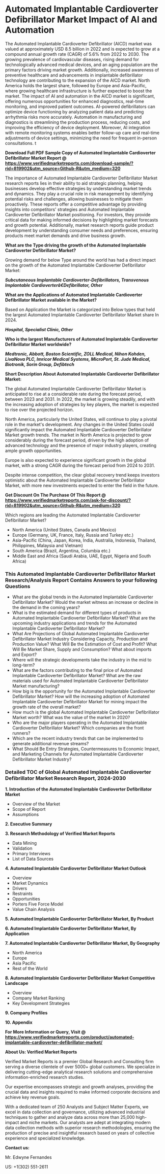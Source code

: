 <meta name="title" content="Global  Automated Implantable Cardioverter Defibrillator Market Impact of AI and Automation"><meta name="description" content="  The Automated Implantable Cardioverter Defibrillator (AICD) market was valued at approximately USD 8.5 billion in 2022 and is expected to grow at a compound annual grow"><meta name="title" content=" Automated Implantable Cardioverter Defibrillator Market Size, Share, Scope, Trends, Growth, Opportunities, Analysis, Forecast"> <h1>Automated Implantable Cardioverter Defibrillator Market Impact of AI and Automation</h1> The Automated Implantable Cardioverter Defibrillator (AICD) market was valued at approximately USD 8.5 billion in 2022 and is expected to grow at a compound annual growth rate (CAGR) of 5.6% from 2022 to 2030. The growing prevalence of cardiovascular diseases, rising demand for technologically advanced medical devices, and an aging population are the primary factors driving market growth. Additionally, increased awareness of preventive healthcare and advancements in implantable defibrillator technology are contributing to the expansion of the AICD market. North America holds the largest share, followed by Europe and Asia-Pacific, where growing healthcare infrastructure is further expected to boost the market. The impact of AI and automation in the AICD market is significant, offering numerous opportunities for enhanced diagnostics, real-time monitoring, and improved patient outcomes. AI-powered defibrillators can optimize device functioning by analyzing patient data and predicting arrhythmia risks more accurately. Automation in manufacturing and diagnostics is streamlining the production process, reducing costs, and improving the efficiency of device deployment. Moreover, AI integration with remote monitoring systems enables better follow-up care and real-time adjustments of device settings, minimizing the need for frequent in-person consultations. t</p><p id="" class=""><strong>Download Full PDF Sample Copy of Automated Implantable Cardioverter Defibrillator Market Report @ <a href="https://www.verifiedmarketreports.com/download-sample/?rid=819902&utm_source=Github-R&utm_medium=320" target="_blank">https://www.verifiedmarketreports.com/download-sample/?rid=819902&utm_source=Github-R&utm_medium=320</a></strong></p><p>The importance of&nbsp;Automated Implantable Cardioverter Defibrillator Market research reports lies in their ability to aid strategic planning, helping businesses develop effective strategies by understanding market trends and dynamics. They play a crucial role in risk management by identifying potential risks and challenges, allowing businesses to mitigate them proactively. These reports offer a competitive advantage by providing insights into competitors' strategies and Automated Implantable Cardioverter Defibrillator Market positioning. For investors, they provide critical data for making informed decisions by highlighting market forecasts and growth potential. Additionally, market research reports guide product development by understanding consumer needs and preferences, ensuring products meet market demands and drive business growth.</p><p><strong>What are the&nbsp;Type driving the growth of the Automated Implantable Cardioverter Defibrillator Market?</strong></p><p id="" class="">Growing demand for below Type around the world has had a direct impact on the growth of the Automated Implantable Cardioverter Defibrillator Market:</p><em><strong>Subcutaneous Implantable Cardioverter-Defibrillators, Transvenous Implantable Cardioverterâ€Defibrillator, Other</strong></em></p><strong>What are the&nbsp;Applications&nbsp;of Automated Implantable Cardioverter Defibrillator Market available in the Market?</strong></p><p id="" class="">Based on Application the Market is categorized into Below types that held the largest Automated Implantable Cardioverter Defibrillator Market share In 2024.</p><em><strong>Hospital, Specialist Clinic, Other</strong></em></p><strong>Who is the largest Manufacturers of Automated Implantable Cardioverter Defibrillator Market worldwide?</strong></p><p><em><strong>Medtronic, Abbott, Boston Scientific, ZOLL Medical, Nihon Kohden, LivaNova PLC, Imricor Medical Systems, MicroPort, St. Jude Medical, Biotronik, Sorin Group, Defibtech</strong></em></p><p id="" class=""><strong>Short Description About Automated Implantable Cardioverter Defibrillator Market:</strong></p><p>The global Automated Implantable Cardioverter Defibrillator Market is anticipated to rise at a considerable rate during the forecast period, between 2023 and 2031. In 2022, the market is growing steadily, and with the increasing adoption of strategies by key players, the market is expected to rise over the projected horizon.</p><p>North America, particularly the United States, will continue to play a pivotal role in the market's development. Any changes in the United States could significantly impact the Automated Implantable Cardioverter Defibrillator Market growth trends. The market in North America is projected to grow considerably during the forecast period, driven by the high adoption of advanced technology and the presence of major industry players, creating ample growth opportunities.</p><p>Europe is also expected to experience significant growth in the global market, with a strong CAGR during the forecast period from 2024 to 2031.</p><p>Despite intense competition, the clear global recovery trend keeps investors optimistic about the Automated Implantable Cardioverter Defibrillator Market, with more new investments expected to enter the field in the future.</p><p id="" class=""><strong>Get Discount On The Purchase Of This Report @ <a href="https://www.verifiedmarketreports.com/ask-for-discount/?rid=819902&utm_source=Github-R&utm_medium=320" target="_blank">https://www.verifiedmarketreports.com/ask-for-discount/?rid=819902&utm_source=Github-R&utm_medium=320</a></strong></p>Which regions are leading the Automated Implantable Cardioverter Defibrillator Market?</p><ul><li>North America (United States, Canada and Mexico)</li><li>Europe (Germany, UK, France, Italy, Russia and Turkey etc.)</li><li>Asia-Pacific (China, Japan, Korea, India, Australia, Indonesia, Thailand, Philippines, Malaysia and Vietnam)</li><li>South America (Brazil, Argentina, Columbia etc.)</li><li>Middle East and Africa (Saudi Arabia, UAE, Egypt, Nigeria and South Africa)</li></ul><h3 id="" class="">This Automated Implantable Cardioverter Defibrillator Market Research/Analysis Report Contains Answers to your following Questions</h3><ul><li>What are the global trends in the Automated Implantable Cardioverter Defibrillator Market? Would the market witness an increase or decline in the demand in the coming years?</li><li>What is the estimated demand for different types of products in Automated Implantable Cardioverter Defibrillator Market? What are the upcoming industry applications and trends for the Automated Implantable Cardioverter Defibrillator Market?</li><li>What Are Projections of Global Automated Implantable Cardioverter Defibrillator Market Industry Considering Capacity, Production and Production Value? What Will Be the Estimation of Cost and Profit? What Will Be Market Share, Supply and Consumption? What about imports and Export?</li><li>Where will the strategic developments take the industry in the mid to long-term?</li><li>What are the factors contributing to the final price of Automated Implantable Cardioverter Defibrillator Market? What are the raw materials used for Automated Implantable Cardioverter Defibrillator Market manufacturing?</li><li>How big is the opportunity for the Automated Implantable Cardioverter Defibrillator Market? How will the increasing adoption of Automated Implantable Cardioverter Defibrillator Market for mining impact the growth rate of the overall market?</li><li>How much is the global Automated Implantable Cardioverter Defibrillator Market worth? What was the value of the market In 2020?</li><li>Who are the major players operating in the Automated Implantable Cardioverter Defibrillator Market? Which companies are the front runners?</li><li>Which are the recent industry trends that can be implemented to generate additional revenue streams?</li><li>What Should Be Entry Strategies, Countermeasures to Economic Impact, and Marketing Channels for Automated Implantable Cardioverter Defibrillator Market Industry?</li></ul><h3 id="" class="">Detailed TOC of Global Automated Implantable Cardioverter Defibrillator Market Research Report, 2024-2030</h3><p id="" class=""><strong>1. Introduction of the Automated Implantable Cardioverter Defibrillator Market</strong></p><ul><li>Overview of the Market</li><li>Scope of Report</li><li>Assumptions</li></ul><p id="" class=""><strong>2. Executive Summary</strong></p><p id="" class=""><strong>3. Research Methodology of Verified Market Reports</strong></p><ul><li>Data Mining</li><li>Validation</li><li>Primary Interviews</li><li>List of Data Sources</li></ul><p id="" class=""><strong>4. Automated Implantable Cardioverter Defibrillator Market Outlook</strong></p><ul><li>Overview</li><li>Market Dynamics</li><li>Drivers</li><li>Restraints</li><li>Opportunities</li><li>Porters Five Force Model</li><li>Value Chain Analysis</li></ul><p id="" class=""><strong>5. Automated Implantable Cardioverter Defibrillator Market, By Product</strong></p><p id="" class=""><strong>6. Automated Implantable Cardioverter Defibrillator Market, By Application</strong></p><p id="" class=""><strong>7. Automated Implantable Cardioverter Defibrillator Market, By Geography</strong></p><ul><li>North America</li><li>Europe</li><li>Asia Pacific</li><li>Rest of the World</li></ul><p id="" class=""><strong>8. Automated Implantable Cardioverter Defibrillator Market Competitive Landscape</strong></p><ul><li>Overview</li><li>Company Market Ranking</li><li>Key Development Strategies</li></ul><p id="" class=""><strong>9. Company Profiles</strong></p><p id="" class=""><strong>10. Appendix</strong></p><p id="" class=""><strong>For More Information or Query, Visit @ <a href="https://www.verifiedmarketreports.com/product/automated-implantable-cardioverter-defibrillator-market/" target="_blank">https://www.verifiedmarketreports.com/product/automated-implantable-cardioverter-defibrillator-market/</a></strong></p><p id="" class=""><strong>About Us: Verified Market Reports</strong></p><p id="" class="">Verified Market Reports is a premier Global Research and Consulting firm serving a diverse clientele of over 5000+ global customers. We specialize in delivering cutting-edge analytical research solutions and comprehensive information-enriched research studies.</p><p id="" class="">Our expertise encompasses strategic and growth analyses, providing the crucial data and insights required to make informed corporate decisions and achieve key revenue goals.</p><p id="" class="">With a dedicated team of 250 Analysts and Subject Matter Experts, we excel in data collection and governance, utilizing advanced industrial techniques to gather and analyze data across more than 25,000 high-impact and niche markets. Our analysts are adept at integrating modern data collection methods with superior research methodologies, ensuring the production of precise and insightful research based on years of collective experience and specialized knowledge.</p><p id="" class=""><strong>Contact us:</strong></p><p id="" class="">Mr. Edwyne Fernandes</p><p id="" class="">US: +1(302) 551-2611</p>